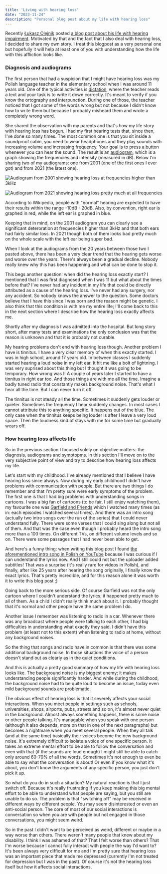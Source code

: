 ```yaml
---
title: 'Living with hearing loss'
date: "2023-11-24"
description: "Personal blog post about my life with hearing loss"
---
```


Recently [Łukasz Olejnik](https://twitter.com/lukOlejnik) posted [a blog post about his life with hearing impairment](https://blog.lukaszolejnik.com/invisible-disability-in-the-world-of-technology/). Motivated by that and the fact that I also deal with hearing loss, I decided to share my own story. I treat this blogpost as a very personal one but hopefully it will help at least one of you with understanding how the life with this affliction looks like.

### Diagnosis and audiograms

The first person that had a suspicion that I might have hearing loss was my Polish language teacher in the elementary school when I was around 11 years old. One of the typical activities is [dictation](https://en.wikipedia.org/wiki/Dictation_%28exercise%29), where the teacher reads a text and your task is to write it down correctly. It's meant to verify if you know the ortography and interpunction. During one of those, the teacher noticed that I got some of the words wrong but not because I didn't know how to write them but because I probably misheard them and wrote a completely wrong word.

She shared the observation with my parents and that's how my life story with hearing loss has begun. I had my first hearing tests that, since then, I've done so many times. The most common one is that you sit inside a soundproof cabin, you need to wear headphones and they play sounds with increasing volume and increasing frequency. Your goal is to press a button whenever you can hear the sound. The result is an [audiogram](https://en.wikipedia.org/wiki/Audiogram), which is a graph showing the frequencies and intensity (measured in dB). Below I'm sharing two of my audiograms: one from 2001 (one of the first ones I ever got) and from 2021 (the latest one).

![Audiogram from 2001 showing hearing loss at frequencies higher than 3kHz](/hearing-loss/audiogram2001.jpg "Audiogram from 2001")

![Audiogram from 2021 showing hearing loss pretty much at all frequencies](/hearing-loss/audiogram2021.jpg "Audiogram from 2021")

According to Wikipedia, people with "normal" hearing are expected to have their results within the range -10dB - 20dB. Also, by convention, right ear is graphed in red, while the left ear is graphed in blue.

Keeping that in mind, on the 2001 audiogram you can clearly see a significant deteroration at frequencies higher than 3kHz and that both ears had fairly similar loss. In 2021 though both of them looks bad pretty much on the whole scale with the left ear being super bad.

When I look at the audiograms from the 20 years between those two I pasted above, there has been a very clear trend that the hearing gets worse and worse over the years. There's always been a gradual decline. Nobody really knew why this has been happening and what can be done to stop it.

This begs another question: when did the hearing loss exactly start? I mentioned that I was first diagnosed when I was 11 but what about the times before that? I've never had any incident in my life that could be directly attributed as a cause of the hearing loss. I've never had any surgery, nor any accident. So nobody knows the answer to the question. Some doctors believe that I have this since I was born and the reason might be genetic. I also think that this condition is with me my entire life; I'll come back to this in the next section where I describe how the hearing loss exactly affects me.

Shortly after my diagnosis I was admitted into the hospital. But long story short, after many tests and examinations the only conclusion was that the reason is unknown and that it is probably not curable. 

My hearing problems don't end with hearing loss though. Another problem I have is tinnitus. I have a very clear memory of when this exactly started. I was in high school, around 17 years old. In between classes I suddenly started hearing a loud noise in my left ear. It hit me like a bolt of lightning. I was very suprised about this thing but I thought it was going to be temporary. How wrong was I! A couple of years later I started to have a tinnitus in right ear too. And those things are with me all the time. Imagine a badly tuned radio that constantly makes background noise. That's what I hear all the time. But I can never turn it off.

The tinnitus is not steady all the time. Sometimes it suddenly gets louder or quieter. Sometimes the frequency I hear suddenly changes. In most cases I cannot attribute this to anything specific. It happens out of the blue. The only case when the tinnitus keeps being louder is after I leave a very loud space. Then the loudness kind of stays with me for some time but gradually wears off.

### How hearing loss affects life

So in the previous section I focused solely on objective matters: the diagnosis, audiograms and symptopms. In this section I'll move on to the very subjective point of view and try to describe how hearing loss affects my life.

Let's start with my childhood. I've already mentioned that I believe I have hearing loss since always. Now during my early childhood I didn't have problems with communication with people. But there are two things I do remember and that I'm pretty sure were early symptoms of the problem. The first one is that I had big problems with understanding songs in cartoons. I was a big fan of cartoons (to be fair, I still enjoy watching them), my favourite one was [Garfield and Friends](https://en.wikipedia.org/wiki/Garfield_and_Friends) which I watched many times (as in: each episodes I watched several times). And there was an intro song (actually two intro songs over the run of the series) that I could never understand fully. There were some verses that I could sing along but not all of them. And that was the case even though I probably heard the intro song more than a 100 times. On different TVs, on different volume levels and so on. There were some passages that I had never been able to get. 

And here's a funny thing: when writing this blog post I found [the aforementioned intro song in Polish on YouTube](https://www.youtube.com/watch?v=DWWID-43biw) because I was curious if I can understand the lyrics now. And I still could not but the uploader added subtitles! That was a surprise (it's really rare for videos in Polish), and finally, after like 25 years after hearing the song originally, I finally know the exact lyrics. That's pretty incredible, and for this reason alone it was worth it to write this blog post ;)

Going back to the more serious side. Of course Garfield was not the only cartoon where I couldn't understand the lyrics; it happened pretty much to all of them. As a child I didn't really think much about it. I probably thought that it's normal and other people have the same problem I do.

Another issue I remember was listening to radio in a car. Whenever there was any broadcast where people were talking to each other, I had big difficulties in understanding what exactly they said. I didn't have this problem (at least not to this extent) when listening to radio at home, without any background noises.

So the thing that songs and radio have in common is that there was some additional background noise. In those situations the voice of a person doesn't stand out as clearly as in the quiet conditions. 

And this is actually a pretty good summary of how my life with hearing loss looks like. The background noise is my biggest enemy; it makes understanding people significantly harder. And while during the childhood, the background noise had to be quite loud to become an issue, today even mild background sounds are problematic.

The obvious effect of hearing loss is that it severely affects your social interactions. When you meet people in settings such as schools, universities, shops, airports, pubs, streets and so on, it's almost never quiet in the background. Almost always something happens, there is some noise or other people talking. It's managable when you speak with one person (although it also depends, more on that in one of the next paragraphs) but becomes a nightmare when you meet several people. When they all talk (and at the same time) basically their voices become the new background noise. It's extremely difficult to isolate a voice of one specific person. It takes an extreme mental effort to be able to follow the conversation and even with that (if the sounds are loud enough) I might still be able to catch only around 60-70% of all the words. Sometimes it's not enough to even be able to say what the conversation is about! Or even if you know what it's about, you don't know the arguments of any specific person, you just don't pick it up.

So what do you do in such a situation? My natural reaction is that I just switch off. Because tt's really frustrating if you keep making this big mental effort to be able to understand what people are saying, but you still are unable to do so. The problem is that "switching off" may be received in different ways by different people. You may seem disinterested or even an anti-social person. The core of most of our social interactions is conversation so when you are with people but not engaged in those conversations, you might seem weird.

So in the past I didn't want to be perceived as weird, different or maybe in a way worse than others. There weren't many people that knew about my disability. I think I was ashamed of that? That I felt worse than others? That I'm worse because I cannot fully interact with people the way I'd want to? It's been always very difficult for me and I'm pretty sure that hearing loss was an important piece that made me depressed (currently I'm not treated for depression but I was in the past). Of course it's not the hearing loss itself but how it affects social interactions.